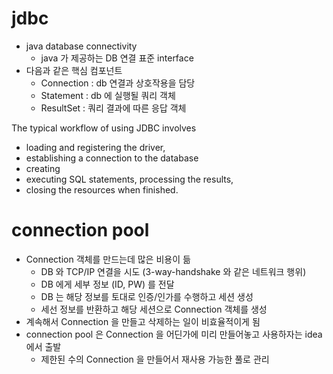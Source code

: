 # jdbc

- java database connectivity
  - java 가 제공하는 DB 연결 표준 interface
- 다음과 같은 핵심 컴포넌트
  - Connection : db 연결과 상호작용을 담당
  - Statement : db 에 실행될 쿼리 객체
  - ResultSet : 쿼리 결과에 따른 응답 객체


The typical workflow of using JDBC involves

- loading and registering the driver, 
- establishing a connection to the database
- creating 
- executing SQL statements, processing the results, 
- closing the resources when finished.

# connection pool

- Connection 객체를 만드는데 많은 비용이 듦
  - DB 와 TCP/IP 연결을 시도 (3-way-handshake 와 같은 네트워크 행위)
  - DB 에게 세부 정보 (ID, PW) 를 전달
  - DB 는 해당 정보를 토대로 인증/인가를 수행하고 세션 생성
  - 세선 정보를 반환하고 해당 세션으로 Connection 객체를 생성
- 계속해서 Connection 을 만들고 삭제하는 일이 비효율적이게 됨
- connection pool 은 Connection 을 어딘가에 미리 만들어놓고 사용하자는 idea 에서 출발
  - 제한된 수의 Connection 을 만들어서 재사용 가능한 풀로 관리